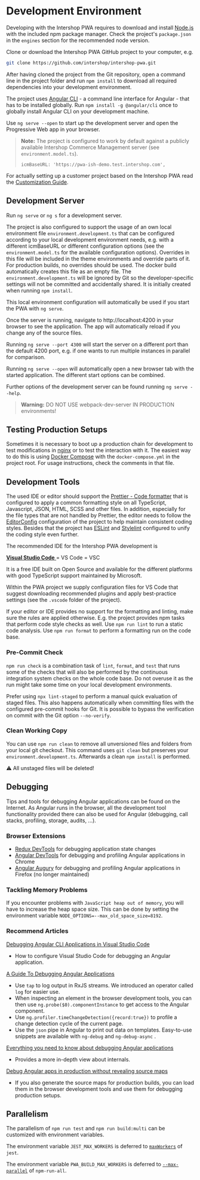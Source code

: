 <!--
kb_guide
kb_pwa
kb_everyone
kb_sync_latest_only
-->

# Development Environment

Developing with the Intershop PWA requires to download and install [Node.js](https://nodejs.org) with the included npm package manager.
Check the project's `package.json` in the `engines` section for the recommended node version.

Clone or download the Intershop PWA GitHub project to your computer, e.g.

```bash
git clone https://github.com/intershop/intershop-pwa.git
```

After having cloned the project from the Git repository, open a command line in the project folder and run `npm install` to download all required dependencies into your development environment.

The project uses [Angular CLI](https://angular.io/cli) - a command line interface for Angular - that has to be installed globally.
Run `npm install -g @angular/cli` once to globally install Angular CLI on your development machine.

Use `ng serve --open` to start up the development server and open the Progressive Web app in your browser.

> **Note:** The project is configured to work by default against a publicly available Intershop Commerce Management server (see `environment.model.ts`).
>
> ```
> icmBaseURL: 'https://pwa-ish-demo.test.intershop.com',
> ```

For actually setting up a customer project based on the Intershop PWA read the [Customization Guide](customizations.md).

## Development Server

Run `ng serve` or `ng s` for a development server.

The project is also configured to support the usage of an own local environment file `environment.development.ts` that can be configured according to your local development environment needs, e.g. with a different icmBaseURL or different configuration options (see the `environment.model.ts` for the available configuration options).
Overrides in this file will be included in the theme environments and override parts of it.
For production builds, no overrides should be used.
The docker build automatically creates this file as an empty file.
The `environment.development.ts` will be ignored by Git so the developer-specific settings will not be committed and accidentally shared.
It is initially created when running `npm install`.

This local environment configuration will automatically be used if you start the PWA with `ng serve`.

Once the server is running, navigate to http://localhost:4200 in your browser to see the application.
The app will automatically reload if you change any of the source files.

Running `ng serve --port 4300` will start the server on a different port than the default 4200 port, e.g. if one wants to run multiple instances in parallel for comparison.

Running `ng serve --open` will automatically open a new browser tab with the started application.
The different start options can be combined.

Further options of the development server can be found running `ng serve --help`.

> **Warning:** DO NOT USE webpack-dev-server IN PRODUCTION environments!

## Testing Production Setups

Sometimes it is necessary to boot up a production chain for development to test modifications in [nginx](./nginx-startup.md) or to test the interaction with it.
The easiest way to do this is using [Docker Compose](https://docs.docker.com/compose/) with the `docker-compose.yml` in the project root.
For usage instructions, check the comments in that file.

## Development Tools

The used IDE or editor should support the [Prettier - Code formatter](https://prettier.io) that is configured to apply a common formatting style on all TypeScript, Javascript, JSON, HTML, SCSS and other files.
In addition, especially for the file types that are not handled by Prettier, the editor needs to follow the [EditorConfig](https://editorconfig.org) configuration of the project to help maintain consistent coding styles.
Besides that the project has [ESLint](https://eslint.org) and [Stylelint](https://stylelint.io) configured to unify the coding style even further.

The recommended IDE for the Intershop PWA development is

[**Visual Studio Code** ](https://code.visualstudio.com) = VS Code = VSC

It is a free IDE built on Open Source and available for the different platforms with good TypeScript support maintained by Microsoft.

Within the PWA project we supply configuration files for VS Code that suggest downloading recommended plugins and apply best-practice settings (see the `.vscode` folder of the project).

If your editor or IDE provides no support for the formatting and linting, make sure the rules are applied otherwise.
E.g. the project provides npm tasks that perform code style checks as well.
Use `npm run lint` to run a static code analysis.
Use `npm run format` to perform a formatting run on the code base.

### Pre-Commit Check

`npm run check` is a combination task of `lint`, `format`, and `test` that runs some of the checks that will also be performed by the continuous integration system checks on the whole code base.
Do not overuse it as the run might take some time on your local development environments.

Prefer using `npx lint-staged` to perform a manual quick evaluation of staged files.
This also happens automatically when committing files with the configured pre-commit hooks for Git.
It is possible to bypass the verification on commit with the Git option `--no-verify`.

### Clean Working Copy

You can use `npm run clean` to remove all unversioned files and folders from your local git checkout.
This command uses `git clean` but preserves your `environment.development.ts`.
Afterwards a clean `npm install` is performed.

:warning: All unstaged files will be deleted!

## Debugging

Tips and tools for debugging Angular applications can be found on the Internet.
As Angular runs in the browser, all the development tool functionality provided there can also be used for Angular (debugging, call stacks, profiling, storage, audits, ...).

### Browser Extensions

- [Redux DevTools](https://github.com/reduxjs/redux-devtools) for debugging application state changes
- [Angular DevTools](https://angular.io/guide/devtools) for debugging and profiling Angular applications in Chrome
- [Angular Augury](https://augury.rangle.io/) for debugging and profiling Angular applications in Firefox (no longer maintained)

### Tackling Memory Problems

If you encounter problems with `JavaScript heap out of memory`, you will have to increase the heap space size.
This can be done by setting the environment variable `NODE_OPTIONS=--max_old_space_size=8192`.

### Recommend Articles

[Debugging Angular CLI Applications in Visual Studio Code](https://www.digitalocean.com/community/tutorials/how-to-debug-angular-cli-applications-in-visual-studio-code)

- How to configure Visual Studio Code for debugging an Angular application.

[A Guide To Debugging Angular Applications](https://medium.com/@vamsivempati/a-guide-to-debugging-angular-applications-5a36bd88b4cf)

- Use `tap` to log output in RxJS streams. We introduced an operator called `log` for easier use.
- When inspecting an element in the browser development tools, you can then use `ng.probe($0).componentInstance` to get access to the Angular component.
- Use `ng.profiler.timeChangeDetection({record:true})` to profile a change detection cycle of the current page.
- Use the `json` pipe in Angular to print out data on templates. Easy-to-use snippets are available with `ng-debug` and `ng-debug-async` .

[Everything you need to know about debugging Angular applications](https://indepth.dev/posts/1138/everything-you-need-to-know-about-debugging-angular-applications)

- Provides a more in-depth view about internals.

[Debug Angular apps in production without revealing source maps](https://medium.com/angular-in-depth/debug-angular-apps-in-production-without-revealing-source-maps-ab4a235edd85)

- If you also generate the source maps for production builds, you can load them in the browser development tools and use them for debugging production setups.

## Parallelism

The parallelism of `npm run test` and `npm run build:multi` can be customized with environment variables.

The environment variable `JEST_MAX_WORKERS` is deferred to [`maxWorkers`](https://jestjs.io/docs/configuration#maxworkers-number--string) of `jest`.

The environment variable `PWA_BUILD_MAX_WORKERS` is deferred to [`--max-parallel`](https://github.com/mysticatea/npm-run-all/blob/master/docs/npm-run-all.md#npm-run-all-command) of `npm-run-all`.
